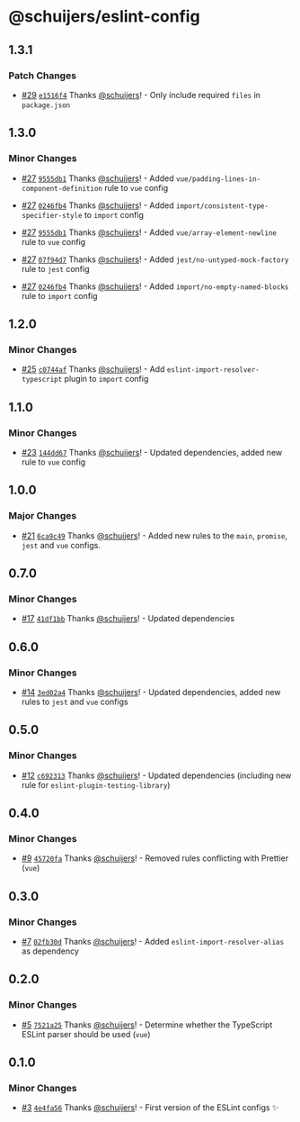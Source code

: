# @schuijers/eslint-config

## 1.3.1

### Patch Changes

- [#29](https://github.com/schuijers/eslint-config/pull/29)
  [`e1516f4`](https://github.com/schuijers/eslint-config/commit/e1516f484e5fac882faad6ceff0f92424e1cca53)
  Thanks [@schuijers](https://github.com/schuijers)! - Only include required `files` in
  `package.json`

## 1.3.0

### Minor Changes

- [#27](https://github.com/schuijers/eslint-config/pull/27)
  [`9555db1`](https://github.com/schuijers/eslint-config/commit/9555db1a823b18bcbe6288697e7200f8198a62f9)
  Thanks [@schuijers](https://github.com/schuijers)! - Added
  `vue/padding-lines-in-component-definition` rule to `vue` config

- [#27](https://github.com/schuijers/eslint-config/pull/27)
  [`0246fb4`](https://github.com/schuijers/eslint-config/commit/0246fb44d7bcd870e0dbbccc9a0e942dceca0101)
  Thanks [@schuijers](https://github.com/schuijers)! - Added
  `import/consistent-type-specifier-style` to `import` config

- [#27](https://github.com/schuijers/eslint-config/pull/27)
  [`9555db1`](https://github.com/schuijers/eslint-config/commit/9555db1a823b18bcbe6288697e7200f8198a62f9)
  Thanks [@schuijers](https://github.com/schuijers)! - Added `vue/array-element-newline` rule to
  `vue` config

- [#27](https://github.com/schuijers/eslint-config/pull/27)
  [`07f94d7`](https://github.com/schuijers/eslint-config/commit/07f94d74e182c9b3e494bf191ad0861a547523d4)
  Thanks [@schuijers](https://github.com/schuijers)! - Added `jest/no-untyped-mock-factory` rule to
  `jest` config

- [#27](https://github.com/schuijers/eslint-config/pull/27)
  [`0246fb4`](https://github.com/schuijers/eslint-config/commit/0246fb44d7bcd870e0dbbccc9a0e942dceca0101)
  Thanks [@schuijers](https://github.com/schuijers)! - Added `import/no-empty-named-blocks` rule to
  `import` config

## 1.2.0

### Minor Changes

- [#25](https://github.com/schuijers/eslint-config/pull/25)
  [`c0744af`](https://github.com/schuijers/eslint-config/commit/c0744afb09b079454754816133891d2540991b0d)
  Thanks [@schuijers](https://github.com/schuijers)! - Add `eslint-import-resolver-typescript`
  plugin to `import` config

## 1.1.0

### Minor Changes

- [#23](https://github.com/schuijers/eslint-config/pull/23)
  [`144dd67`](https://github.com/schuijers/eslint-config/commit/144dd67af0dbd08ab78afc466ffb68df5f0b8a82)
  Thanks [@schuijers](https://github.com/schuijers)! - Updated dependencies, added new rule to `vue`
  config

## 1.0.0

### Major Changes

- [#21](https://github.com/schuijers/eslint-config/pull/21)
  [`6ca9c49`](https://github.com/schuijers/eslint-config/commit/6ca9c49fe1514583061076e57cbfb5e68fe452f0)
  Thanks [@schuijers](https://github.com/schuijers)! - Added new rules to the `main`, `promise`,
  `jest` and `vue` configs.

## 0.7.0

### Minor Changes

- [#17](https://github.com/schuijers/eslint-config/pull/17)
  [`41df1bb`](https://github.com/schuijers/eslint-config/commit/41df1bbdb5de2c49056c0249d048cb0e73f17c6e)
  Thanks [@schuijers](https://github.com/schuijers)! - Updated dependencies

## 0.6.0

### Minor Changes

- [#14](https://github.com/schuijers/eslint-config/pull/14)
  [`3ed02a4`](https://github.com/schuijers/eslint-config/commit/3ed02a4a73c904dc4378fa7c1e392acf07fe19c5)
  Thanks [@schuijers](https://github.com/schuijers)! - Updated dependencies, added new rules to
  `jest` and `vue` configs

## 0.5.0

### Minor Changes

- [#12](https://github.com/schuijers/eslint-config/pull/12)
  [`c692313`](https://github.com/schuijers/eslint-config/commit/c692313410112f7a1bbfead0cadaa92d98e91e41)
  Thanks [@schuijers](https://github.com/schuijers)! - Updated dependencies (including new rule for
  `eslint-plugin-testing-library`)

## 0.4.0

### Minor Changes

- [#9](https://github.com/schuijers/eslint-config/pull/9)
  [`45720fa`](https://github.com/schuijers/eslint-config/commit/45720faa552b769c1ccc5498f12ea10c18590c6d)
  Thanks [@schuijers](https://github.com/schuijers)! - Removed rules conflicting with Prettier
  (`vue`)

## 0.3.0

### Minor Changes

- [#7](https://github.com/schuijers/eslint-config/pull/7)
  [`02fb30d`](https://github.com/schuijers/eslint-config/commit/02fb30d54418137f55df4debb08b16b3d89aa21d)
  Thanks [@schuijers](https://github.com/schuijers)! - Added `eslint-import-resolver-alias` as
  dependency

## 0.2.0

### Minor Changes

- [#5](https://github.com/schuijers/eslint-config/pull/5)
  [`7521a25`](https://github.com/schuijers/eslint-config/commit/7521a25ef089afda8b9a763f41e603586c40843c)
  Thanks [@schuijers](https://github.com/schuijers)! - Determine whether the TypeScript ESLint
  parser should be used (`vue`)

## 0.1.0

### Minor Changes

- [#3](https://github.com/schuijers/eslint-config/pull/3)
  [`4e4fa56`](https://github.com/schuijers/eslint-config/commit/4e4fa567fa67f3eb0aedd0569f70aadfdd2af7ac)
  Thanks [@schuijers](https://github.com/schuijers)! - First version of the ESLint configs ✨
